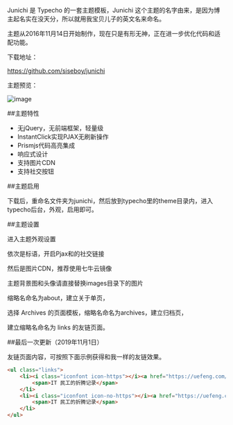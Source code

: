 Junichi 是 Typecho 的一套主题模板，Junichi 这个主题的名字由来，是因为博主起名实在没天分，所以就用我宝贝儿子的英文名来命名。

主题从2016年11月14日开始制作，现在只是有形无神，正在进一步优化代码和适配功能。

下载地址：

https://github.com/siseboy/junichi

主题预览：

![image](https://uefeng.com/usr/uploads/2016/11/2121536658.png)

##主题特性

 - 无jQuery，无前端框架，轻量级
 - InstantClick实现PJAX无刷新操作
 - Prismjs代码高亮集成
 - 响应式设计
 - 支持图片CDN
 - 支持社交按钮

##主题启用

下载后，重命名文件夹为junichi，然后放到typecho里的theme目录内，进入typecho后台，外观，启用即可。

##主题设置

进入主题外观设置

依次是标语，开启Pjax和的社交链接

然后是图片CDN，推荐使用七牛云镜像

主题背景图和头像请直接替换images目录下的图片

缩略名命名为about，建立关于单页，

选择 Archives 的页面模板，缩略名命名为archives，建立归档页，

建立缩略名命名为 links 的友链页面。

##最后一次更新（2019年11月1日）

友链页面内容，可按照下面示例获得和我一样的友链效果。 

```html
<ul class="links">
	<li><i class="iconfont icon-https"></i><a href="https://uefeng.com/" target="_blank">有意</a>
	    <span>IT 民工的折腾记录</span>
	</li>
	<li><i class="iconfont icon-no-https"></i><a href="https://uefeng.com/" target="_blank">有意</a>
	    <span>IT 民工的折腾记录</span>
	</li>
</ul>
```
